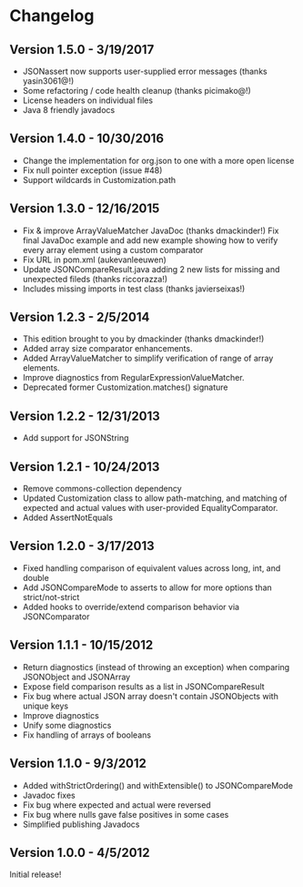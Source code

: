 Changelog
=========

Version 1.5.0 - 3/19/2017
-------------------------
 - JSONassert now supports user-supplied error messages (thanks yasin3061@!)
 - Some refactoring / code health cleanup (thanks picimako@!)
 - License headers on individual files
 - Java 8 friendly javadocs

Version 1.4.0 - 10/30/2016
--------------------------
 - Change the implementation for org.json to one with a more open license
 - Fix null pointer exception (issue #48)
 - Support wildcards in Customization.path

Version 1.3.0 - 12/16/2015
--------------------------
 - Fix & improve ArrayValueMatcher JavaDoc (thanks dmackinder!)
     Fix final JavaDoc example and add new example showing how to verify
     every array element using a custom comparator
 - Fix URL in pom.xml (aukevanleeuwen)
 - Update JSONCompareResult.java adding 2 new lists for missing and unexpected fileds (thanks riccorazza!)
 - Includes missing imports in test class (thanks javierseixas!)

Version 1.2.3 - 2/5/2014
------------------------
 - This edition brought to you by dmackinder (thanks dmackinder!)
 - Added array size comparator enhancements.
 - Added ArrayValueMatcher to simplify verification of range of array elements.
 - Improve diagnostics from RegularExpressionValueMatcher.
 - Deprecated former Customization.matches() signature

Version 1.2.2 - 12/31/2013
--------------------------
 - Add support for JSONString

Version 1.2.1 - 10/24/2013
--------------------------
 - Remove commons-collection dependency
 - Updated Customization class to allow path-matching, and matching of expected and actual values with user-provided EqualityComparator.
 - Added AssertNotEquals

Version 1.2.0 - 3/17/2013
-------------------------
 - Fixed handling comparison of equivalent values across long, int, and double
 - Add JSONCompareMode to asserts to allow for more options than strict/not-strict
 - Added hooks to override/extend comparison behavior via JSONComparator

Version 1.1.1 - 10/15/2012
--------------------------
 - Return diagnostics (instead of throwing an exception) when comparing JSONObject and JSONArray
 - Expose field comparison results as a list in JSONCompareResult
 - Fix bug where actual JSON array doesn't contain JSONObjects with unique keys
 - Improve diagnostics
 - Unify some diagnostics
 - Fix handling of arrays of booleans

Version 1.1.0 - 9/3/2012
------------------------
 - Added withStrictOrdering() and withExtensible() to JSONCompareMode
 - Javadoc fixes
 - Fix bug where expected and actual were reversed
 - Fix bug where nulls gave false positives in some cases
 - Simplified publishing Javadocs

Version 1.0.0 - 4/5/2012
------------------------
Initial release!

